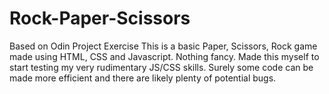 # Rock-Paper-Scissors
Based on Odin Project Exercise
This is a basic Paper, Scissors, Rock game made using HTML, CSS and Javascript. Nothing fancy.
Made this myself to start testing my very rudimentary JS/CSS skills.
Surely some code can be made more efficient and there are likely plenty of potential bugs.
